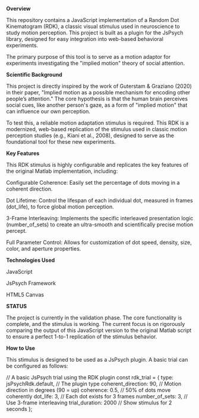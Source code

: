 **Overview**

This repository contains a JavaScript implementation of a Random Dot Kinematogram (RDK), a classic visual stimulus used in neuroscience to study motion perception. This project is built as a plugin for the JsPsych library, designed for easy integration into web-based behavioral experiments.

The primary purpose of this tool is to serve as a motion adaptor for experiments investigating the "implied motion" theory of social attention.

**Scientific Background**

This project is directly inspired by the work of Guterstam & Graziano (2020) in their paper, "Implied motion as a possible mechanism for encoding other people’s attention." The core hypothesis is that the human brain perceives social cues, like another person's gaze, as a form of "implied motion" that can influence our own perception.

To test this, a reliable motion adaptation stimulus is required. This RDK is a modernized, web-based replication of the stimulus used in classic motion perception studies (e.g., Kiani et al., 2008), designed to serve as the foundational tool for these new experiments.

**Key Features**

This RDK stimulus is highly configurable and replicates the key features of the original Matlab implementation, including:

Configurable Coherence: Easily set the percentage of dots moving in a coherent direction.

Dot Lifetime: Control the lifespan of each individual dot, measured in frames (dot_life), to force global motion perception.

3-Frame Interleaving: Implements the specific interleaved presentation logic (number_of_sets) to create an ultra-smooth and scientifically precise motion percept.

Full Parameter Control: Allows for customization of dot speed, density, size, color, and aperture properties.

**Technologies Used**

JavaScript

JsPsych Framework

HTML5 Canvas

**STATUS**

The project is currently in the validation phase. The core functionality is complete, and the stimulus is working. The current focus is on rigorously comparing the output of this JavaScript version to the original Matlab script to ensure a perfect 1-to-1 replication of the stimulus behavior.

**How to Use**

This stimulus is designed to be used as a JsPsych plugin. A basic trial can be configured as follows:

// A basic JsPsych trial using the RDK plugin
const rdk_trial = {
  type: jsPsychRdk.default, // The plugin type
  coherent_direction: 90,    // Motion direction in degrees (90 = up)
  coherence: 0.5,          // 50% of dots move coherently
  dot_life: 3,             // Each dot exists for 3 frames
  number_of_sets: 3,       // Use 3-frame interleaving
  trial_duration: 2000     // Show stimulus for 2 seconds
};
